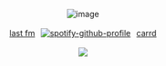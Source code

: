 <div align="center">

![image](https://media1.tenor.com/m/aM2I6KdixGYAAAAC/gradually-turning-into-a-dog-mass.gif)
<br><br><a href="https://last.fm/user/envhos" target="_blank">last fm</a>⠀[![spotify-github-profile](https://spotify-github-profile.kittinanx.com/api/view?uid=31rympqtyf46ym7tw5hv5ed27tae&cover_image=true&theme=natemoo-re&show_offline=false&background_color=ffffff&interchange=false&bar_color=969696&bar_color_cover=false)](https://github.com/kittinan/spotify-github-profile)⠀<a href="https://yeuri.carrd.co" target="_blank">carrd</a>
<br><br>![](https://komarev.com/ghpvc/?username=saikoguramu&label=hi⠀friends&color=grey&style=flat)
